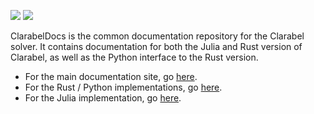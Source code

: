   <a href="https://oxfordcontrol.github.io/ClarabelDocs/stable"><img src="https://img.shields.io/badge/Documentation-stable-purple.svg"></a>
  <a href="https://opensource.org/licenses/Apache-2.0"><img src="https://img.shields.io/badge/License-Apache%202.0-blue.svg"></a>

ClarabelDocs is the common documentation repository for the Clarabel solver.  It contains documentation for both the Julia and Rust version of Clarabel, as well as the Python interface to the Rust version.   

* For the main documentation site, go [here](https://oxfordcontrol.github.io/ClarabelDocs/stable).
* For the Rust / Python implementations, go [here](https://github.com/oxfordcontrol/Clarabel.rs).
* For the Julia implementation, go [here](https://github.com/oxfordcontrol/Clarabel.jl).


